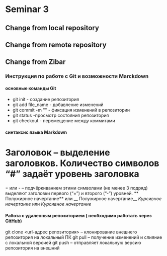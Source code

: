 # Seminar 3

## Change from local repository

## Change from remote repository

## Change from Zibar 

### Инструкция по работе с Git и возможности Marckdown
#### основные команды Git 
* git init - создание репозитория
* git add file_name - добавление изменений 
* git commit  -m "" - фиксация изменений в репозитории
* git status -просмотр состояния репозитория
* git checkout - перемещение между коммитами
#### синтаксис языка Markdown 
# Заголовок – выделение заголовков. Количество символов “#” задаёт уровень заголовка
= или - – подчёркиванием этими символами (не менее 3 подряд) выделяют заголовки первого (“=”) и второго (“-”) уровней.
** Полужирное начертание** или __ Полужирное начертание__
*Курсивное начертание* или _Курсивное начертание_
#### Работа с удаленным репозиторием ( необходимо работать через GitHub) 
 git clone <url-адрес репозитория> – клонирование внешнего репозитория на
локальный ПК
 git pull – получение изменений и слияние с локальной версией
 git push – отправляет локальную версию репозитория на внешний
